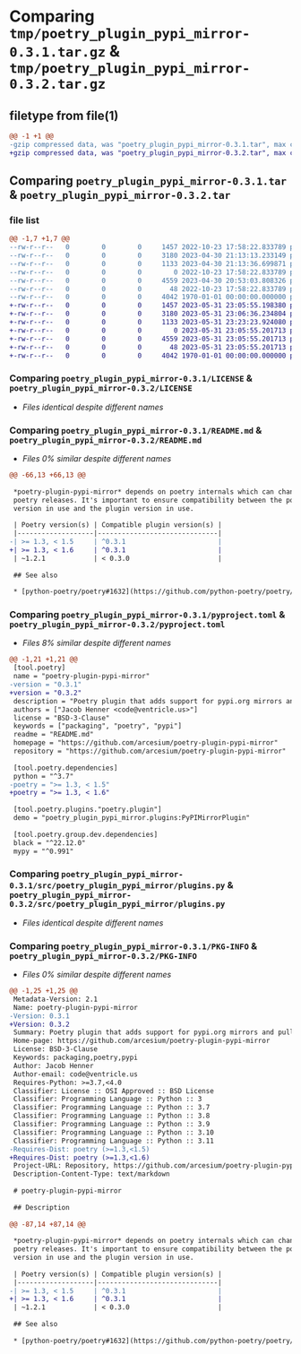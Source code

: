 # Comparing `tmp/poetry_plugin_pypi_mirror-0.3.1.tar.gz` & `tmp/poetry_plugin_pypi_mirror-0.3.2.tar.gz`

## filetype from file(1)

```diff
@@ -1 +1 @@
-gzip compressed data, was "poetry_plugin_pypi_mirror-0.3.1.tar", max compression
+gzip compressed data, was "poetry_plugin_pypi_mirror-0.3.2.tar", max compression
```

## Comparing `poetry_plugin_pypi_mirror-0.3.1.tar` & `poetry_plugin_pypi_mirror-0.3.2.tar`

### file list

```diff
@@ -1,7 +1,7 @@
--rw-r--r--   0        0        0     1457 2022-10-23 17:58:22.833789 poetry_plugin_pypi_mirror-0.3.1/LICENSE
--rw-r--r--   0        0        0     3180 2023-04-30 21:13:13.233149 poetry_plugin_pypi_mirror-0.3.1/README.md
--rw-r--r--   0        0        0     1133 2023-04-30 21:13:36.699871 poetry_plugin_pypi_mirror-0.3.1/pyproject.toml
--rw-r--r--   0        0        0        0 2022-10-23 17:58:22.833789 poetry_plugin_pypi_mirror-0.3.1/src/poetry_plugin_pypi_mirror/__init__.py
--rw-r--r--   0        0        0     4559 2023-04-30 20:53:03.808326 poetry_plugin_pypi_mirror-0.3.1/src/poetry_plugin_pypi_mirror/plugins.py
--rw-r--r--   0        0        0       48 2022-10-23 17:58:22.833789 poetry_plugin_pypi_mirror-0.3.1/src/poetry_plugin_pypi_mirror/py.typed
--rw-r--r--   0        0        0     4042 1970-01-01 00:00:00.000000 poetry_plugin_pypi_mirror-0.3.1/PKG-INFO
+-rw-r--r--   0        0        0     1457 2023-05-31 23:05:55.198380 poetry_plugin_pypi_mirror-0.3.2/LICENSE
+-rw-r--r--   0        0        0     3180 2023-05-31 23:06:36.234804 poetry_plugin_pypi_mirror-0.3.2/README.md
+-rw-r--r--   0        0        0     1133 2023-05-31 23:23:23.924080 poetry_plugin_pypi_mirror-0.3.2/pyproject.toml
+-rw-r--r--   0        0        0        0 2023-05-31 23:05:55.201713 poetry_plugin_pypi_mirror-0.3.2/src/poetry_plugin_pypi_mirror/__init__.py
+-rw-r--r--   0        0        0     4559 2023-05-31 23:05:55.201713 poetry_plugin_pypi_mirror-0.3.2/src/poetry_plugin_pypi_mirror/plugins.py
+-rw-r--r--   0        0        0       48 2023-05-31 23:05:55.201713 poetry_plugin_pypi_mirror-0.3.2/src/poetry_plugin_pypi_mirror/py.typed
+-rw-r--r--   0        0        0     4042 1970-01-01 00:00:00.000000 poetry_plugin_pypi_mirror-0.3.2/PKG-INFO
```

### Comparing `poetry_plugin_pypi_mirror-0.3.1/LICENSE` & `poetry_plugin_pypi_mirror-0.3.2/LICENSE`

 * *Files identical despite different names*

### Comparing `poetry_plugin_pypi_mirror-0.3.1/README.md` & `poetry_plugin_pypi_mirror-0.3.2/README.md`

 * *Files 0% similar despite different names*

```diff
@@ -66,13 +66,13 @@
 
 *poetry-plugin-pypi-mirror* depends on poetry internals which can change between
 poetry releases. It's important to ensure compatibility between the poetry
 version in use and the plugin version in use.
 
 | Poetry version(s) | Compatible plugin version(s) |
 |-------------------|------------------------------|
-| >= 1.3, < 1.5     | ^0.3.1                       |
+| >= 1.3, < 1.6     | ^0.3.1                       |
 | ~1.2.1            | < 0.3.0                      |
 
 ## See also
 
 * [python-poetry/poetry#1632](https://github.com/python-poetry/poetry/issues/1632) - poetry feature request to add support for global repository URL replacement
```

### Comparing `poetry_plugin_pypi_mirror-0.3.1/pyproject.toml` & `poetry_plugin_pypi_mirror-0.3.2/pyproject.toml`

 * *Files 8% similar despite different names*

```diff
@@ -1,21 +1,21 @@
 [tool.poetry]
 name = "poetry-plugin-pypi-mirror"
-version = "0.3.1"
+version = "0.3.2"
 description = "Poetry plugin that adds support for pypi.org mirrors and pull-through caches"
 authors = ["Jacob Henner <code@ventricle.us>"]
 license = "BSD-3-Clause"
 keywords = ["packaging", "poetry", "pypi"]
 readme = "README.md"
 homepage = "https://github.com/arcesium/poetry-plugin-pypi-mirror"
 repository = "https://github.com/arcesium/poetry-plugin-pypi-mirror"
 
 [tool.poetry.dependencies]
 python = "^3.7"
-poetry = ">= 1.3, < 1.5"
+poetry = ">= 1.3, < 1.6"
 
 [tool.poetry.plugins."poetry.plugin"]
 demo = "poetry_plugin_pypi_mirror.plugins:PyPIMirrorPlugin"
 
 [tool.poetry.group.dev.dependencies]
 black = "^22.12.0"
 mypy = "^0.991"
```

### Comparing `poetry_plugin_pypi_mirror-0.3.1/src/poetry_plugin_pypi_mirror/plugins.py` & `poetry_plugin_pypi_mirror-0.3.2/src/poetry_plugin_pypi_mirror/plugins.py`

 * *Files identical despite different names*

### Comparing `poetry_plugin_pypi_mirror-0.3.1/PKG-INFO` & `poetry_plugin_pypi_mirror-0.3.2/PKG-INFO`

 * *Files 0% similar despite different names*

```diff
@@ -1,25 +1,25 @@
 Metadata-Version: 2.1
 Name: poetry-plugin-pypi-mirror
-Version: 0.3.1
+Version: 0.3.2
 Summary: Poetry plugin that adds support for pypi.org mirrors and pull-through caches
 Home-page: https://github.com/arcesium/poetry-plugin-pypi-mirror
 License: BSD-3-Clause
 Keywords: packaging,poetry,pypi
 Author: Jacob Henner
 Author-email: code@ventricle.us
 Requires-Python: >=3.7,<4.0
 Classifier: License :: OSI Approved :: BSD License
 Classifier: Programming Language :: Python :: 3
 Classifier: Programming Language :: Python :: 3.7
 Classifier: Programming Language :: Python :: 3.8
 Classifier: Programming Language :: Python :: 3.9
 Classifier: Programming Language :: Python :: 3.10
 Classifier: Programming Language :: Python :: 3.11
-Requires-Dist: poetry (>=1.3,<1.5)
+Requires-Dist: poetry (>=1.3,<1.6)
 Project-URL: Repository, https://github.com/arcesium/poetry-plugin-pypi-mirror
 Description-Content-Type: text/markdown
 
 # poetry-plugin-pypi-mirror
 
 ## Description
 
@@ -87,14 +87,14 @@
 
 *poetry-plugin-pypi-mirror* depends on poetry internals which can change between
 poetry releases. It's important to ensure compatibility between the poetry
 version in use and the plugin version in use.
 
 | Poetry version(s) | Compatible plugin version(s) |
 |-------------------|------------------------------|
-| >= 1.3, < 1.5     | ^0.3.1                       |
+| >= 1.3, < 1.6     | ^0.3.1                       |
 | ~1.2.1            | < 0.3.0                      |
 
 ## See also
 
 * [python-poetry/poetry#1632](https://github.com/python-poetry/poetry/issues/1632) - poetry feature request to add support for global repository URL replacement
```

